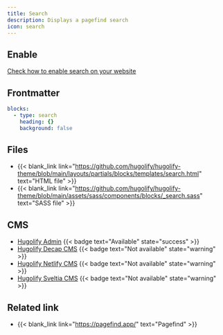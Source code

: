 ```yaml
---
title: Search
description: Displays a pagefind search
icon: search
---
```


## Enable

[Check how to enable search on your website](/docs/getting-started/search/)

## Frontmatter

```yml
blocks:
  - type: search
    heading: {}
    background: false
```

<!-- ## Examples

- {{< blank_link link="https://demo.hugolify.io/blocks/search/" text="Demo visual renderer" >}}
- {{< blank_link link="https://github.com/Hugolify/hugolify-example-site/blob/main/content/docs/search.md" text="Demo content file on Github" >}} -->

## Files

- {{< blank_link link="https://github.com/hugolify/hugolify-theme/blob/main/layouts/partials/blocks/templates/search.html" text="HTML file" >}}
- {{< blank_link link="https://github.com/hugolify/hugolify-theme/blob/main/assets/sass/components/blocks/_search.sass" text="SASS file" >}}

## CMS

- [Hugolify Admin](/docs/cms/admin/) {{< badge text="Available" state="success" >}}
- [Hugolify Decap CMS](/docs/cms/decap-cms/) {{< badge text="Not available" state="warning" >}}
- [Hugolify Netlify CMS](/docs/cms/netlify-cms/) {{< badge text="Not available" state="warning" >}}
- [Hugolify Sveltia CMS](/docs/cms/sveltia-cms/) {{< badge text="Not available" state="warning" >}}

## Related link

- {{< blank_link link="https://pagefind.app/" text="Pagefind" >}}